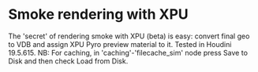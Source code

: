# Smoke rendering with XPU

The 'secret' of rendering smoke with XPU (beta) is easy: convert final geo to VDB and assign XPU Pyro preview material to it. Tested in Houdini 19.5.615.
NB: For caching, in 'caching'-'filecache_sim' node press Save to Disk and then check Load from Disk.
